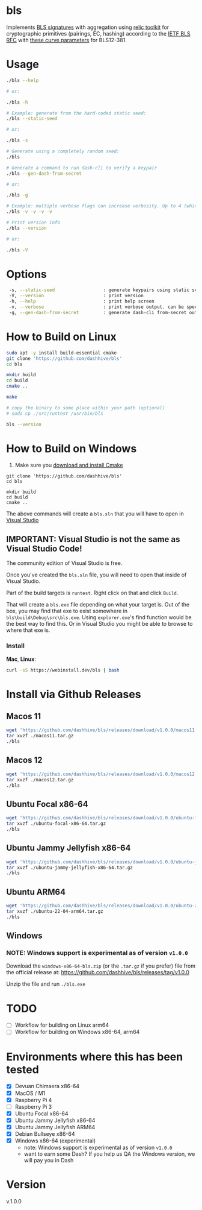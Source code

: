 # bls
Implements [BLS signatures](https://github.com/Chia-Network/bls-signatures) with aggregation using [relic toolkit](https://github.com/relic-toolkit/relic) for cryptographic primitives (pairings, EC, hashing) according to the [IETF BLS RFC](https://datatracker.ietf.org/doc/draft-irtf-cfrg-bls-signature/) with [these curve parameters](https://datatracker.ietf.org/doc/draft-irtf-cfrg-pairing-friendly-curves/) for BLS12-381.

# Usage
```sh
./bls --help

# or:

./bls -h

# Example: generate from the hard-coded static seed:
./bls --static-seed

# or:

./bls -s

# Generate using a completely random seed:
./bls

# Generate a command to run dash-cli to verify a keypair
./bls --gen-dash-from-secret

# or:

./bls -g

# Example: multiple verbose flags can increase verbosity. Up to 4 (which is lots of debug output)
./bls -v -v -v -v

# Print version info
./bls --version

# or:

./bls -V

```

# Options
``` sh
 -s, --static-seed                  : generate keypairs using static seed
 -V, --version                      : print version
 -h, --help                         : print help screen
 -v, --verbose                      : print verbose output. can be specified multiple times
 -g, --gen-dash-from-secret         : generate dash-cli from-secret output
```

# How to Build on Linux
```sh
sudo apt -y install build-essential cmake
git clone 'https://github.com/dashhive/bls'
cd bls

mkdir build
cd build
cmake ..

make

# copy the binary to some place within your path (optional)
# sudo cp ./src/runtest /usr/bin/bls

bls --version
```

# How to Build on Windows
1) Make sure you [download and install Cmake](https://cmake.org/download/)
```
git clone 'https://github.com/dashhive/bls'
cd bls

mkdir build
cd build
cmake ..

```

The above commands will create a `bls.sln` that you will have to open in [Visual Studio](https://visualstudio.microsoft.com/)
## IMPORTANT: Visual Studio is not the same as Visual Studio Code!

The community edition of Visual Studio is free.

Once you've created the `bls.sln` file, you will need to open that inside of Visual Studio.

Part of the build targets is `runtest`. Right click on that and click `Build`.

That will create a `bls.exe` file depending on what your target is. Out of the box, you may find that exe to exist somewhere in `bls\build\Debug\src\bls.exe`. Using `explorer.exe`'s find function would be the best way to find this. Or in Visual Studio you might be able to browse to where that exe is.


### Install

**Mac**, **Linux**:

```bash
curl -sS https://webinstall.dev/bls | bash
```

# Install via Github Releases

## Macos 11
```sh
wget 'https://github.com/dashhive/bls/releases/download/v1.0.0/macos11.tar.gz'
tar xvzf ./macos11.tar.gz
./bls
```

## Macos 12
```sh
wget 'https://github.com/dashhive/bls/releases/download/v1.0.0/macos12.tar.gz'
tar xvzf ./macos12.tar.gz
./bls
```

## Ubuntu Focal x86-64
```sh
wget 'https://github.com/dashhive/bls/releases/download/v1.0.0/ubuntu-focal-x86-64.tar.gz'
tar xvzf ./ubuntu-focal-x86-64.tar.gz
./bls
```

## Ubuntu Jammy Jellyfish x86-64
```sh
wget 'https://github.com/dashhive/bls/releases/download/v1.0.0/ubuntu-jammy-jellyfish-x86-64.tar.gz'
tar xvzf ./ubuntu-jammy-jellyfish-x86-64.tar.gz
./bls
```

## Ubuntu ARM64
```sh
wget 'https://github.com/dashhive/bls/releases/download/v1.0.0/ubuntu-22-04-arm64.tar.gz'
tar xvzf ./ubuntu-22-04-arm64.tar.gz
./bls
```

## Windows
### NOTE: Windows support is experimental as of version `v1.0.0`
Download the `windows-x86-64-bls.zip` (or the `.tar.gz` if you prefer) file from the official release at: https://github.com/dashhive/bls/releases/tag/v1.0.0

Unzip the file and run `./bls.exe`

# TODO
- [ ] Workflow for building on Linux arm64 
- [ ] Workflow for building on Windows x86-64, arm64

# Environments where this has been tested
- [x] Devuan Chimaera x86-64
- [x] MacOS / M1
- [x] Raspberry Pi 4
- [ ] Raspberry Pi 3
- [x] Ubuntu Focal x86-64
- [x] Ubuntu Jammy Jellyfish x86-64
- [x] Ubuntu Jammy Jellyfish ARM64
- [x] Debian Bullseye x86-64
- [x] Windows x86-64 (experimental)
	- note: Windows support is experimental as of version `v1.0.0`
	- want to earn some Dash? If you help us QA the Windows version, we will pay you in Dash

# Version
v.1.0.0
